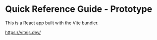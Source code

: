 # Quick Reference Guide - Prototype

This is a React app built with the Vite bundler.

https://vitejs.dev/
